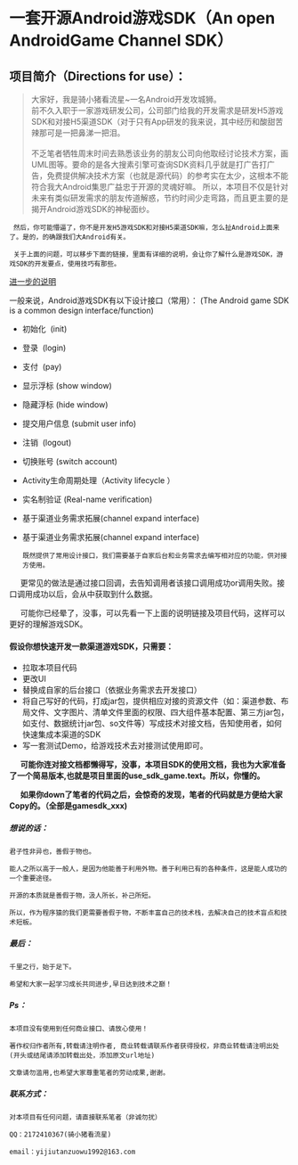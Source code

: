 一套开源Android游戏SDK（An open AndroidGame Channel SDK）
==
项目简介（Directions for use）：
----
  
> 大家好，我是骑小猪看流星~一名Android开发攻城狮。<br/>
    前不久入职于一家游戏研发公司，公司部门给我的开发需求是研发H5游戏SDK和对接H5渠道SDK（对于只有App研发的我来说，其中经历和酸甜苦辣那可是一把鼻涕一把泪。<br/>  
    不乏笔者牺牲周末时间去熟悉该业务的朋友公司向他取经讨论技术方案，画UML图等。要命的是各大搜素引擎可查询SDK资料几乎就是打广告打广告，免费提供解决技术方案（也就是源代码）的参考实在太少，这根本不能符合我大Android集思广益忠于开源的灵魂好嘛。 所以，本项目不仅是针对未来有类似研发需求的朋友传道解惑，节约时间少走弯路，而且更主要的是揭开Android游戏SDK的神秘面纱。
  
     然后，你可能懵逼了，你不是开发H5游戏SDK和对接H5渠道SDK嘛，怎么扯Android上面来了。是的，的确跟我们大Android有关。
  
     关于上面的问题，可以移步下面的链接，里面有详细的说明，会让你了解什么是游戏SDK，游戏SDK的开发要点，使用技巧有那些。
  
[进一步的说明](https://www.jianshu.com/p/8b9d82560a67)

一般来说，Android游戏SDK有以下设计接口（常用）：
(The Android game SDK is a common design interface/function)

* 初始化  (init)
* 登录  (login)
* 支付  (pay)
* 显示浮标 (show window)
* 隐藏浮标 (hide window)
* 提交用户信息 (submit user info)
* 注销  (logout)
* 切换账号 (switch account)
* Activity生命周期处理（Activity lifecycle ）
* 实名制验证 (Real-name verification)
* 基于渠道业务需求拓展(channel expand interface)
* 基于渠道业务需求拓展(channel expand interface)


      既然提供了常用设计接口，我们需要基于自家后台和业务需求去编写相对应的功能，供对接方使用。
      
      更常见的做法是通过接口回调，去告知调用者该接口调用成功or调用失败。接口调用成功以后，会从中获取到什么数据。
    
      可能你已经晕了，没事，可以先看一下上面的说明链接及项目代码，这样可以更好的理解游戏SDK。
      

#### 假设你想快速开发一款渠道游戏SDK，只需要：
* 拉取本项目代码
* 更改UI
* 替换成自家的后台接口（依据业务需求去开发接口）
* 将自己写好的代码，打成jar包，提供相应对接的资源文件（如：渠道参数、布局文件、文字图片、清单文件里面的权限、四大组件基本配置、第三方jar包，如支付、数据统计jar包、so文件等）写成技术对接文档，告知使用者，如何快速集成本渠道的SDK
* 写一套测试Demo，给游戏技术去对接测试使用即可。


      **可能你连对接文档都懒得写，没事，本项目SDK的使用文档，我也为大家准备了一个简易版本,也就是项目里面的use_sdk_game.text。所以，你懂的。**

      **如果你down了笔者的代码之后，会惊奇的发现，笔者的代码就是方便给大家Copy的。（全部是gamesdk_xxx)**
      

##### 想说的话：

    君子性非异也，善假于物也。
    
    能人之所以高于一般人，是因为他能善于利用外物。善于利用已有的各种条件，这是能人成功的一个重要途径。
    
    开源的本质就是善假于物，汲人所长，补己所短。
    
    所以，作为程序猿的我们更需要善假于物，不断丰富自己的技术栈，去解决自己的技术盲点和技术短板。
    
##### 最后：

    千里之行，始于足下。

    希望和大家一起学习成长共同进步,早日达到技术之巅！

##### Ps：

    本项目没有使用到任何商业接口、请放心使用！
    
    著作权归作者所有,转载请注明作者, 商业转载请联系作者获得授权，非商业转载请注明出处(开头或结尾请添加转载出处，添加原文url地址)
    
    文章请勿滥用,也希望大家尊重笔者的劳动成果,谢谢。

##### 联系方式：

    对本项目有任何问题，请直接联系笔者（非诚勿扰）
    
    QQ：2172410367(骑小猪看流星)
    
    email：yijiutanzuowu1992@163.com


